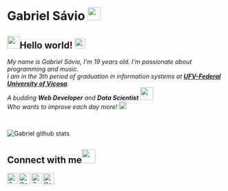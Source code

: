
<!--
**gslmota/gslmota** is a ✨ _special_ ✨ repository because its `README.md` (this file) appears on your GitHub profile.

Here are some ideas to get you started:

- 🔭 I’m currently working on ...
- 🌱 I’m currently learning ...
- 👯 I’m looking to collaborate on ...
- 🤔 I’m looking for help with ...
- 💬 Ask me about ...
- 📫 How to reach me: ...
- 😄 Pronouns: ...
- ⚡ Fun fact: ...
-->
# Gabriel Sávio&nbsp;<img src="https://github.com/TheDudeThatCode/TheDudeThatCode/blob/master/Assets/Mario_Hello_Big.gif" width="30px">

## <img src="https://github.com/TheDudeThatCode/TheDudeThatCode/blob/master/Assets/Hi.gif" width="29px">Hello world!&nbsp;<img src="https://github.com/TheDudeThatCode/TheDudeThatCode/blob/master/Assets/Earth.gif" width="24px">

<p>
  <em>
    My name is Gabriel Sávio, I'm 19 years old. I'm passionate about programming and music.<br>
    I am in the 3th period of graduation in information systems at <a href="https://www.ufv.br/"> <b>UFV-Federal University of Viçosa</b></a>. <br>
    A budding <b>Web Developer</b> and <b>Data Scientist</b> <img src="https://github.com/TheDudeThatCode/TheDudeThatCode/blob/master/Assets/Developer.gif" width="30px"><br>
    Who wants to improve each day more! <img src="https://github.com/TheDudeThatCode/TheDudeThatCode/blob/master/Assets/Rocket.gif" width="18px">
  </em>  
</p>

<br>

![Gabriel github stats](https://github-readme-stats.vercel.app/api?username=gslmota&show_icons=true&hide_border=true)

## Connect with me<img src="https://github.com/TheDudeThatCode/TheDudeThatCode/blob/master/Assets/Handshake.gif" height="32px">

  <a href="https://www.linkedin.com/in/gabriel-mota-a58899185?lipi=urn%3Ali%3Apage%3Ad_flagship3_profile_view_base_contact_details%3BnoppDs1uTxqPWv66JKuSFA%3D%3D">
    <img align="left" alt="Gabriel Sávio | Linkedin" width="24px" src="https://github.com/TheDudeThatCode/TheDudeThatCode/blob/master/Assets/Linkedin.svg" />
  </a>
  <a href="https://twitter.com/SavioSavi0">
    <img align="left" alt="Gabriel Sávio | Twitter" width="26px" src="https://github.com/TheDudeThatCode/TheDudeThatCode/blob/master/Assets/Twitter.svg" />
  </a>
  <a href="https://www.instagram.com/gabrielsl_mota">
    <img align="left" alt="Gabriel Sávio | Instagram" width="24px" src="https://github.com/TheDudeThatCode/TheDudeThatCode/blob/master/Assets/Instagram.svg" />
  </a>
  <a href="gabrielsavio81@gmail.com">
    <img align="left" alt="Gabriel Sávio| Gmail" width="26px" src="https://github.com/TheDudeThatCode/TheDudeThatCode/blob/master/Assets/Gmail.svg" />
  </a>

